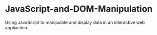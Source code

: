 # JavaScript-and-DOM-Manipulation
Using JavaScript to manipulate and display data in an interactive web appliaction.
